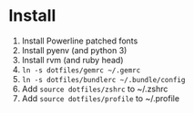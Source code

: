 # Install

1. Install Powerline patched fonts
2. Install pyenv (and python 3)
3. Install rvm (and ruby head)
4. `ln -s dotfiles/gemrc ~/.gemrc`
5. `ln -s dotfiles/bundlerc ~/.bundle/config`
6. Add `source dotfiles/zshrc` to ~/.zshrc
7. Add `source dotfiles/profile` to ~/.profile
